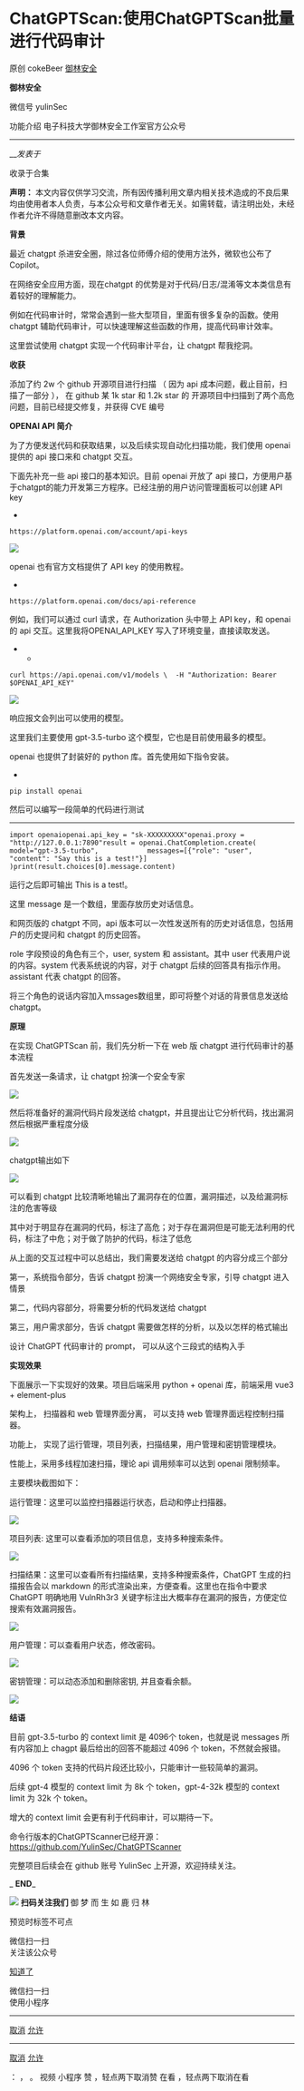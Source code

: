 #  ChatGPTScan:使用ChatGPTScan批量进行代码审计

原创 cokeBeer  [ 御林安全 ](javascript:void\(0\);)

**御林安全** ![]()

微信号 yulinSec

功能介绍 电子科技大学御林安全工作室官方公众号

____

___发表于_

收录于合集

  

  

  
  

**声明：**
本文内容仅供学习交流，所有因传播利用文章内相关技术造成的不良后果均由使用者本人负责，与本公众号和文章作者无关。如需转载，请注明出处，未经作者允许不得随意删改本文内容。

  
  

  

  

  

  

  

  

  

  

  

  

  

  

  

  

 **背景**

最近 chatgpt 杀进安全圈，除过各位师傅介绍的使用方法外，微软也公布了Copilot。

在网络安全应用方面，现在chatgpt 的优势是对于代码/日志/混淆等文本类信息有着较好的理解能力。

例如在代码审计时，常常会遇到一些大型项目，里面有很多复杂的函数。使用 chatgpt 辅助代码审计，可以快速理解这些函数的作用，提高代码审计效率。

这里尝试使用 chatgpt 实现一个代码审计平台，让 chatgpt 帮我挖洞。

  

 **收获**

添加了约 2w 个 github 开源项目进行扫描 （ 因为 api 成本问题，截止目前，扫描了一部分 ）， 在 github 某  1k star 和
1.2k star 的 开源项目中扫描到了两个高危问题，目前已经提交修复，并获得 CVE 编号

  

 **OPENAI API 简介**

为了方便发送代码和获取结果，以及后续实现自动化扫描功能，我们使用 openai 提供的 api 接口来和 chatgpt 交互。

下面先补充一些 api 接口的基本知识。目前 openai 开放了 api
接口，方便用户基于chatgpt的能力开发第三方程序。已经注册的用户访问管理面板可以创建 API key

  * 

    
    
    https://platform.openai.com/account/api-keys

![](https://gitee.com/fuli009/images/raw/master/public/20230401181954.png)

openai 也有官方文档提供了 API key 的使用教程。

  * 

    
    
    https://platform.openai.com/docs/api-reference

例如，我们可以通过 curl 请求，在 Authorization 头中带上 API key，和 openai 的 api
交互。这里我将OPENAI_API_KEY 写入了环境变量，直接读取发送。

  *   * 

    
    
    curl https://api.openai.com/v1/models \  -H "Authorization: Bearer $OPENAI_API_KEY"

![](https://gitee.com/fuli009/images/raw/master/public/20230401181956.png)

响应报文会列出可以使用的模型。

这里我们主要使用 gpt-3.5-turbo 这个模型，它也是目前使用最多的模型。

openai 也提供了封装好的 python 库。首先使用如下指令安装。

  * 

    
    
    pip install openai

然后可以编写一段简单的代码进行测试

  *   *   *   *   *   *   *   * 

    
    
    import openaiopenai.api_key = "sk-XXXXXXXXX"openai.proxy = "http://127.0.0.1:7890"result = openai.ChatCompletion.create(            model="gpt-3.5-turbo",            messages=[{"role": "user", "content": "Say this is a test!"}]        )print(result.choices[0].message.content)

运行之后即可输出 This is a test!。

这里 message 是一个数组，里面存放历史对话信息。

和网页版的 chatgpt 不同，api 版本可以一次性发送所有的历史对话信息，包括用户的历史提问和 chatgpt 的历史回答。

role 字段预设的角色有三个，user, system 和 assistant。其中 user 代表用户说的内容。system 代表系统说的内容，对于
chatgpt 后续的回答具有指示作用。assistant 代表 chatgpt 的回答。

将三个角色的说话内容加入mssages数组里，即可将整个对话的背景信息发送给 chatgpt。

  

  

 **原理**

  

在实现 ChatGPTScan 前，我们先分析一下在 web 版 chatgpt 进行代码审计的基本流程

首先发送一条请求，让 chatgpt 扮演一个安全专家

![](https://gitee.com/fuli009/images/raw/master/public/20230401181957.png)

然后将准备好的漏洞代码片段发送给 chatgpt，并且提出让它分析代码，找出漏洞然后根据严重程度分级

![](https://gitee.com/fuli009/images/raw/master/public/20230401181958.png)

chatgpt输出如下

![](https://gitee.com/fuli009/images/raw/master/public/20230401182000.png)

可以看到 chatgpt 比较清晰地输出了漏洞存在的位置，漏洞描述，以及给漏洞标注的危害等级

其中对于明显存在漏洞的代码，标注了高危；对于存在漏洞但是可能无法利用的代码，标注了中危；对于做了防护的代码，标注了低危

从上面的交互过程中可以总结出，我们需要发送给 chatgpt 的内容分成三个部分

第一，系统指令部分，告诉 chatgpt 扮演一个网络安全专家，引导 chatgpt 进入情景

第二，代码内容部分，将需要分析的代码发送给 chatgpt

第三，用户需求部分，告诉 chatgpt 需要做怎样的分析，以及以怎样的格式输出

设计 ChatGPT 代码审计的 prompt， 可以从这个三段式的结构入手

  

 **实现效果**

下面展示一下实现好的效果。项目后端采用 python + openai 库，前端采用 vue3 + element-plus

架构上， 扫描器和 web 管理界面分离， 可以支持 web 管理界面远程控制扫描器。

功能上， 实现了运行管理，项目列表，扫描结果，用户管理和密钥管理模块。

性能上，采用多线程加速扫描，理论 api 调用频率可以达到 openai 限制频率。

主要模块截图如下：

运行管理：这里可以监控扫描器运行状态，启动和停止扫描器。

![](https://gitee.com/fuli009/images/raw/master/public/20230401182001.png)

项目列表: 这里可以查看添加的项目信息，支持多种搜索条件。

![](https://gitee.com/fuli009/images/raw/master/public/20230401182002.png)

扫描结果：这里可以查看所有扫描结果，支持多种搜索条件，ChatGPT 生成的扫描报告会以 markdown 的形式渲染出来，方便查看。这里也在指令中要求
ChatGPT 明确地用 VulnRh3r3 关键字标注出大概率存在漏洞的报告，方便定位搜索有效漏洞报告。

![](https://gitee.com/fuli009/images/raw/master/public/20230401182003.png)

用户管理：可以查看用户状态，修改密码。

![](https://gitee.com/fuli009/images/raw/master/public/20230401182004.png)

密钥管理：可以动态添加和删除密钥, 并且查看余额。

![](https://gitee.com/fuli009/images/raw/master/public/20230401182005.png)

  

 **结语**

目前 gpt-3.5-turbo 的 context limit 是 4096个 token，也就是说 messages 所有内容加上 chagpt
最后给出的回答不能超过 4096 个 token，不然就会报错。

4096 个 token 支持的代码片段还比较小，只能审计一些较简单的漏洞。

后续 gpt-4 模型的 context limit 为 8k 个 token，gpt-4-32k 模型的 context limit 为 32k 个
token。

增大的 context limit 会更有利于代码审计，可以期待一下。

命令行版本的ChatGPTScanner已经开源：https://github.com/YulinSec/ChatGPTScanner

完整项目后续会在 github 账号 YulinSec 上开源，欢迎持续关注。

  

 _ **END**_

  

  

![](https://gitee.com/fuli009/images/raw/master/public/20230401182009.png)
**扫码关注我们** 御 梦 而 生   如 鹿 归 林  

预览时标签不可点

微信扫一扫  
关注该公众号

[知道了](javascript:;)

微信扫一扫  
使用小程序

****

[取消](javascript:void\(0\);) [允许](javascript:void\(0\);)

****

[取消](javascript:void\(0\);) [允许](javascript:void\(0\);)

： ， 。   视频 小程序 赞 ，轻点两下取消赞 在看 ，轻点两下取消在看


